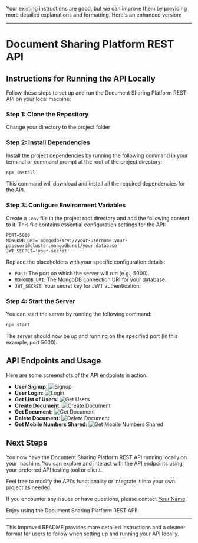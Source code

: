Your existing instructions are good, but we can improve them by providing more detailed explanations and formatting. Here's an enhanced version:

---

# Document Sharing Platform REST API

## Instructions for Running the API Locally

Follow these steps to set up and run the Document Sharing Platform REST API on your local machine:

### Step 1: Clone the Repository




Change your directory to the project folder


### Step 2: Install Dependencies

Install the project dependencies by running the following command in your terminal or command prompt at the root of the project directory:

```bash
npm install
```

This command will download and install all the required dependencies for the API.

### Step 3: Configure Environment Variables

Create a `.env` file in the project root directory and add the following content to it. This file contains essential configuration settings for the API:

```env
PORT=5000
MONGODB_URI='mongodb+srv://your-username:your-password@cluster.mongodb.net/your-database'
JWT_SECRET='your-secret'
```

Replace the placeholders with your specific configuration details:

- `PORT`: The port on which the server will run (e.g., 5000).
- `MONGODB_URI`: The MongoDB connection URI for your database.
- `JWT_SECRET`: Your secret key for JWT authentication.

### Step 4: Start the Server

You can start the server by running the following command:

```bash
npm start
```

The server should now be up and running on the specified port (in this example, port 5000).

## API Endpoints and Usage

Here are some screenshots of the API endpoints in action:

- **User Signup**: ![Signup](image.png)
- **User Login**: ![Login](image-1.png)
- **Get List of Users**: ![Get Users](image-2.png)
- **Create Document**: ![Create Document](image-3.png)
- **Get Document**: ![Get Document](image-4.png)
- **Delete Document**: ![Delete Document](image-5.png)
- **Get Mobile Numbers Shared**: ![Get Mobile Numbers Shared](image-6.png)

## Next Steps

You now have the Document Sharing Platform REST API running locally on your machine. You can explore and interact with the API endpoints using your preferred API testing tool or client.

Feel free to modify the API's functionality or integrate it into your own project as needed.

If you encounter any issues or have questions, please contact [Your Name](mailto:your.email@example.com).

Enjoy using the Document Sharing Platform REST API!

---

This improved README provides more detailed instructions and a cleaner format for users to follow when setting up and running your API locally.